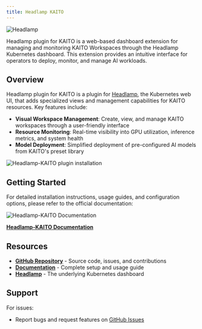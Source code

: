 ```yaml
---
title: Headlamp KAITO
---
```


![Headlamp](/img/Headlamp.png)

Headlamp plugin for KAITO is a web-based dashboard extension for managing and monitoring KAITO Workspaces through the Headlamp Kubernetes dashboard. This extension provides an intuitive interface for operators to deploy, monitor, and manage AI workloads.

## Overview

Headlamp plugin for KAITO is a plugin for [Headlamp](https://headlamp.dev/), the Kubernetes web UI, that adds specialized views and management capabilities for KAITO resources. Key features include:

- **Visual Workspace Management**: Create, view, and manage KAITO workspaces through a user-friendly interface
- **Resource Monitoring**: Real-time visibility into GPU utilization, inference metrics, and system health
- **Model Deployment**: Simplified deployment of pre-configured AI models from KAITO's preset library

![Headlamp-KAITO plugin installation](/img/headlamp-kaito-plugin-installation.png)

## Getting Started

For detailed installation instructions, usage guides, and configuration options, please refer to the official documentation:

![Headlamp-KAITO Documentation](/img/headlamp-kaito-docs.png)

**[Headlamp-KAITO Documentation](https://kaito-project.github.io/headlamp-kaito/)**

## Resources

- **[GitHub Repository](https://github.com/kaito-project/headlamp-kaito)** - Source code, issues, and contributions
- **[Documentation](https://kaito-project.github.io/headlamp-kaito/)** - Complete setup and usage guide
- **[Headlamp](https://headlamp.dev/)** - The underlying Kubernetes dashboard

## Support

For issues:
- Report bugs and request features on [GitHub Issues](https://github.com/kaito-project/headlamp-kaito/issues)
